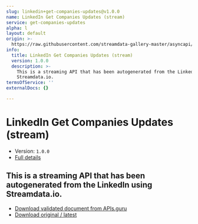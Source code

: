 ```yaml
---
slug: linkedin+get-companies-updates@v1.0.0
name: LinkedIn Get Companies Updates (stream)
service: get-companies-updates
alpha: l
layout: default
origin: >-
  https://raw.githubusercontent.com/streamdata-gallery-master/asyncapi/master/_listings/linkedin/linkedin-get-companies-updates-stream-async.md
info:
  title: LinkedIn Get Companies Updates (stream)
  version: 1.0.0
  description: >-
    This is a streaming API that has been autogenerated from the LinkedIn using
    Streamdata.io.
termsOfService: ''
externalDocs: {}

---
```

# LinkedIn Get Companies Updates (stream)

* Version: `1.0.0`
* [Full details](../html/linkedin+get-companies-updates@v1.0.0.html)



## This is a streaming API that has been autogenerated from the LinkedIn using Streamdata.io.



* [Download validated document from APIs.guru](https://raw.githubusercontent.com/APIs-guru/asyncapi-directory/master/docs/APIs/linkedin%2Bget-companies-updates%40v1.0.0.yaml)
* [Download original / latest](https://raw.githubusercontent.com/streamdata-gallery-master/asyncapi/master/_listings/linkedin/linkedin-get-companies-updates-stream-async.md)

<script type="application/ld+json">
{
  "@context": "http://schema.org/",
  "@type": "WebAPI",
  "description": "This is a streaming API that has been autogenerated from the LinkedIn using Streamdata.io.",
  "documentation": "",

  "name": "LinkedIn Get Companies Updates (stream)"
}
</script>
